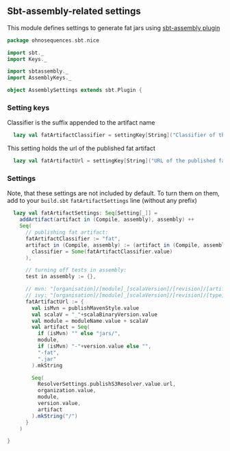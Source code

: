 ## Sbt-assembly-related settings

This module defines settings to generate fat jars using [sbt-assembly plugin](https://github.com/softprops/assembly-sbt)


```scala
package ohnosequences.sbt.nice

import sbt._
import Keys._

import sbtassembly._
import AssemblyKeys._

object AssemblySettings extends sbt.Plugin {
```

### Setting keys

Classifier is the suffix appended to the artifact name


```scala
  lazy val fatArtifactClassifier = settingKey[String]("Classifier of the fat jar artifact")
```

This setting holds the url of the published fat artifact

```scala
  lazy val fatArtifactUrl = settingKey[String]("URL of the published fat artifact")
```

### Settings

Note, that these settings are not included by default. To turn them on them, add to your
`build.sbt` `fatArtifactSettings` line (without any prefix)


```scala
  lazy val fatArtifactSettings: Seq[Setting[_]] =
    addArtifact(artifact in (Compile, assembly), assembly) ++
    Seq(
      // publishing fat artifact:
      fatArtifactClassifier := "fat",
      artifact in (Compile, assembly) := (artifact in (Compile, assembly)).value.copy(
        classifier = Some(fatArtifactClassifier.value)
      ),

      // turning off tests in assembly:
      test in assembly := {},

      // mvn: "[organisation]/[module]_[scalaVersion]/[revision]/[artifact]-[revision]-[classifier].[ext]"
      // ivy: "[organisation]/[module]_[scalaVersion]/[revision]/[type]s/[artifact]-[classifier].[ext]"
      fatArtifactUrl := {
        val isMvn = publishMavenStyle.value
        val scalaV = "_"+scalaBinaryVersion.value
        val module = moduleName.value + scalaV
        val artifact = Seq(
          if (isMvn) "" else "jars/",
          module,
          if (isMvn) "-"+version.value else "",
          "-fat",
          ".jar"
        ).mkString

        Seq(
          ResolverSettings.publishS3Resolver.value.url,
          organization.value,
          module,
          version.value,
          artifact
        ).mkString("/")
      }
    )

}

```




[main/scala/AssemblySettings.scala]: AssemblySettings.scala.md
[main/scala/DocumentationSettings.scala]: DocumentationSettings.scala.md
[main/scala/JavaSettings.scala]: JavaSettings.scala.md
[main/scala/MetadataSettings.scala]: MetadataSettings.scala.md
[main/scala/NiceProjectConfigs.scala]: NiceProjectConfigs.scala.md
[main/scala/ReleaseSettings.scala]: ReleaseSettings.scala.md
[main/scala/ResolverSettings.scala]: ResolverSettings.scala.md
[main/scala/ScalaSettings.scala]: ScalaSettings.scala.md
[main/scala/TagListSettings.scala]: TagListSettings.scala.md
[main/scala/WartremoverSettings.scala]: WartremoverSettings.scala.md
